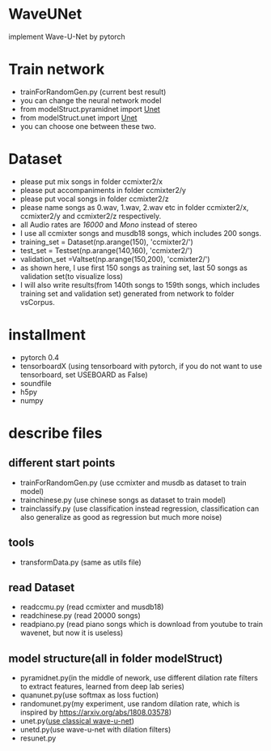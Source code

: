 # WaveUNet
implement Wave-U-Net by pytorch


# Train network
- trainForRandomGen.py (current best result)
- you can change the neural network model
- from modelStruct.pyramidnet import [Unet](https://arxiv.org/pdf/1606.00915.pdf)
- from modelStruct.unet import [Unet](https://qmro.qmul.ac.uk/xmlui/bitstream/handle/123456789/39785/Stoller%20Wave-U-Net%202018%20Accepted.pdf?sequence=1)
- you can choose one between these two.

# Dataset
- please put mix songs in folder ccmixter2/x
- please put accompaniments in folder ccmixter2/y
- please put vocal songs in folder ccmixter2/z
- please name songs as 0.wav, 1.wav, 2.wav etc in folder ccmixter2/x, ccmixter2/y and ccmixter2/z respectively.
- all Audio rates are *16000* and *Mono* instead of stereo 
- I use all ccmixter songs and musdb18 songs, which includes 200 songs.
- training_set = Dataset(np.arange(150), 'ccmixter2/')
- test_set = Testset(np.arange(140,160), 'ccmixter2/')
- validation_set =Valtset(np.arange(150,200), 'ccmixter2/')
- as shown here, I use first 150 songs as training set, last 50 songs as validation set(to visualize loss)
- I will also write results(from 140th songs to 159th songs, which includes training set and validation set) generated from network to folder vsCorpus.

# installment
 - pytorch 0.4
 - tensorboardX (using tensorboard with pytorch, if you do not want to use tensorboard, set USEBOARD as False)
 - soundfile
 - h5py
 - numpy
# describe files
## different start points
 - trainForRandomGen.py (use ccmixter and musdb as dataset to train model)
 - trainchinese.py (use chinese songs as dataset to train model)
 - trainclassify.py (use classification instead regression, classification can also generalize as good as regression but much more noise)
## tools
 - transformData.py (same as utils file)
## read Dataset
 - readccmu.py (read ccmixter and musdb18)
 - readchinese.py (read 20000 songs)
 - readpiano.py (read piano songs which is download from youtube to train wavenet, but now it is useless)
## model structure(all in folder modelStruct)
 - pyramidnet.py(in the middle of nework, use different dilation rate filters to extract features, learned from deep lab series)
 - quanunet.py(use softmax as loss fuction)
 - randomunet.py(my experiment, use random dilation rate, which is inspired by https://arxiv.org/abs/1808.03578)
 - unet.py([use classical wave-u-net](https://qmro.qmul.ac.uk/xmlui/bitstream/handle/123456789/39785/Stoller%20Wave-U-Net%202018%20Accepted.pdf?sequence=1))
 - unetd.py(use wave-u-net with dilation filters)
 - resunet.py
